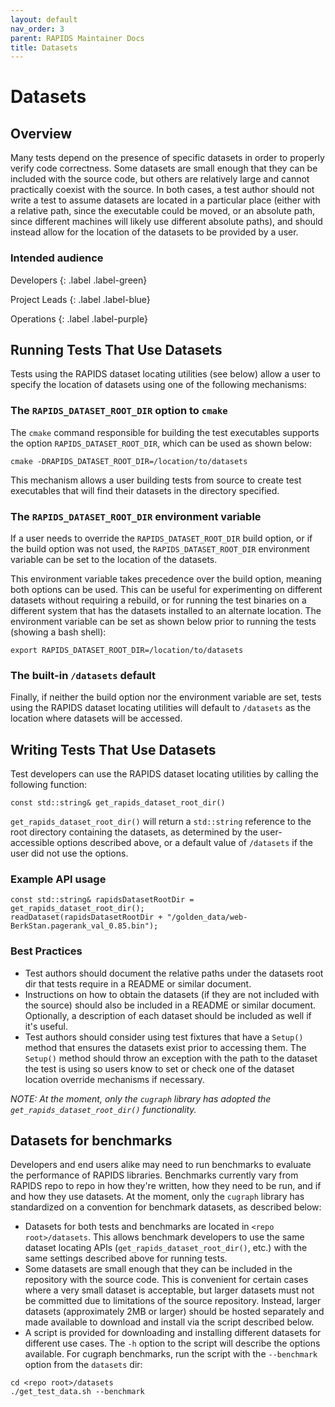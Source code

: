 ```yaml
---
layout: default
nav_order: 3
parent: RAPIDS Maintainer Docs
title: Datasets
---
```


# Datasets

## Overview

Many tests depend on the presence of specific datasets in order to properly verify code correctness. Some datasets are small enough that they can be included with the source code, but others are relatively large and cannot practically coexist with the source. In both cases, a test author should not write a test to assume datasets are located in a particular place (either with a relative path, since the executable could be moved, or an absolute path, since different machines will likely use different absolute paths), and should instead allow for the location of the datasets to be provided by a user.

### Intended audience

Developers
{: .label .label-green}

Project Leads
{: .label .label-blue}

Operations
{: .label .label-purple}

## Running Tests That Use Datasets

Tests using the RAPIDS dataset locating utilities (see below) allow a user to specify the location of datasets using one of the following mechanisms:

### The `RAPIDS_DATASET_ROOT_DIR` option to `cmake`

The `cmake` command responsible for building the test executables supports the option `RAPIDS_DATASET_ROOT_DIR`, which can be used as shown below:
```
cmake -DRAPIDS_DATASET_ROOT_DIR=/location/to/datasets
```
This mechanism allows a user building tests from source to create test executables that will find their datasets in the directory specified.

### The `RAPIDS_DATASET_ROOT_DIR` environment variable

If a user needs to override the `RAPIDS_DATASET_ROOT_DIR` build option, or if the build option was not used, the `RAPIDS_DATASET_ROOT_DIR` environment variable can be set to the location of the datasets.

This environment variable takes precedence over the build option, meaning both options can be used. This can be useful for experimenting on different datasets without requiring a rebuild, or for running the test binaries on a different system that has the datasets installed to an alternate location. The environment variable can be set as shown below prior to running the tests (showing a bash shell):
```
export RAPIDS_DATASET_ROOT_DIR=/location/to/datasets
```

### The built-in `/datasets` default

Finally, if neither the build option nor the environment variable are set, tests using the RAPIDS dataset locating utilities will default to `/datasets` as the location where datasets will be accessed.

## Writing Tests That Use Datasets

Test developers can use the RAPIDS dataset locating utilities by calling the following function:
```
const std::string& get_rapids_dataset_root_dir()
```
`get_rapids_dataset_root_dir()` will return a `std::string` reference to the root directory containing the datasets, as determined by the user-accessible options described above, or a default value of `/datasets` if the user did not use the options.

### Example API usage
```
const std::string& rapidsDatasetRootDir = get_rapids_dataset_root_dir();
readDataset(rapidsDatasetRootDir + "/golden_data/web-BerkStan.pagerank_val_0.85.bin");
```

### Best Practices
- Test authors should document the relative paths under the datasets root dir that tests require in a README or similar document.
- Instructions on how to obtain the datasets (if they are not included with the source) should also be included in a README or similar document. Optionally, a description of each dataset should be included as well if it's useful.
- Test authors should consider using test fixtures that have a `Setup()` method that ensures the datasets exist prior to accessing them. The `Setup()` method should throw an exception with the path to the dataset the test is using so users know to set or check one of the dataset location override mechanisms if necessary.

*NOTE: At the moment, only the `cugraph` library has adopted the `get_rapids_dataset_root_dir()` functionality.*

## Datasets for benchmarks

Developers and end users alike may need to run benchmarks to evaluate the performance of RAPIDS libraries. Benchmarks currently vary from RAPIDS repo to repo in how they're written, how they need to be run, and if and how they use datasets. At the moment, only the `cugraph` library has standardized on a convention for benchmark datasets, as described below:
- Datasets for both tests and benchmarks are located in `<repo root>/datasets`. This allows benchmark developers to use the same dataset locating APIs (`get_rapids_dataset_root_dir()`, etc.) with the same settings described above for running tests.
- Some datasets are small enough that they can be included in the repository with the source code. This is convenient for certain cases where a very small dataset is acceptable, but larger datasets must not be committed due to limitations of the source repository. Instead, larger datasets (approximately 2MB or larger) should be hosted separately and made available to download and install via the script described below.
- A script is provided for downloading and installing different datasets for different use cases. The `-h` option to the script will describe the options available. For cugraph benchmarks, run the script with the `--benchmark` option from the `datasets` dir:
```
cd <repo root>/datasets
./get_test_data.sh --benchmark
```
